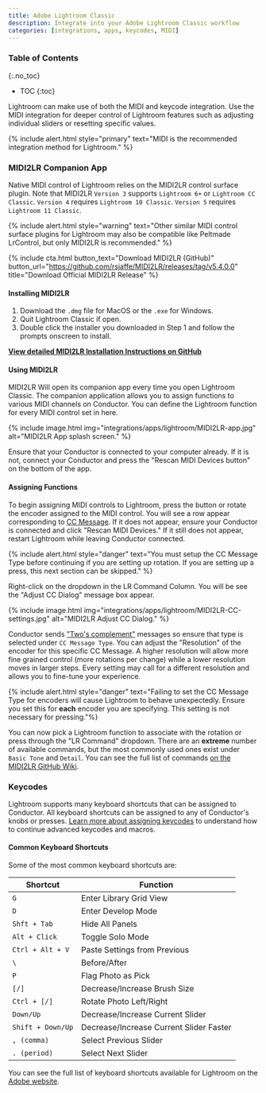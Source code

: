 ```yaml
---
title: Adobe Lightroom Classic
description: Integrate into your Adobe Lightroom Classic workflow
categories: [integrations, apps, keycodes, MIDI]
---
```


### Table of Contents
{:.no_toc}
* TOC
{:toc}

Lightroom can make use of both the MIDI and keycode integration. Use the MIDI integration for deeper control of Lightroom features such as adjusting individual sliders or resetting specific values. 

{% include alert.html style="primary" text="MIDI is the recommended integration method for Lightroom." %}

### MIDI2LR Companion App

Native MIDI control of Lightroom relies on the MIDI2LR control surface plugin. Note that MIDI2LR `Version 3` supports `Lightroom 6+` or `Lightroom CC Classic`. `Version 4` requires `Lightroom 10 Classic`. `Version 5` requires `Lightroom 11 Classic`.

{% include alert.html style="warning" text="Other similar MIDI control surface plugins for Lightroom may also be compatible like Peltmade LrControl, but only MIDI2LR is recommended." %}

{% include cta.html button_text="Download MIDI2LR (GitHub)" button_url="https://github.com/rsjaffe/MIDI2LR/releases/tag/v5.4.0.0" title="Download Official MIDI2LR Release" %}

#### Installing MIDI2LR

1. Download the `.dmg` file for MacOS or the `.exe` for Windows. 
2. Quit Lightroom Classic if open.
3. Double click the installer you downloaded in Step 1 and follow the prompts onscreen to install.

**[View detailed MIDI2LR Installation Instructions on GitHub](https://github.com/rsjaffe/MIDI2LR/wiki#installation)**

#### Using MIDI2LR

MIDI2LR Will open its companion app every time you open Lightroom Classic. The companion application allows you to assign functions to various MIDI channels on Conductor. You can define the Lightroom function for every MIDI control set in here.

{% include image.html img="integrations/apps/lightroom/MIDI2LR-app.jpg" alt="MIDI2LR App splash screen." %}

Ensure that your Conductor is connected to your computer already. If it is not, connect your Conductor and press the "Rescan MIDI Devices button" on the bottom of the app. 

#### Assigning Functions

To begin assigning MIDI controls to Lightroom, press the button or rotate the encoder assigned to the MIDI control. You will see a row appear corresponding to [CC Message](/integrations/basics/using-MIDI/). If it does not appear, ensure your Conductor is connected and click "Rescan MIDI Devices." If it still does not appear, restart Lightroom while leaving Conductor connected.

{% include alert.html style="danger" text="You must setup the CC Message Type before continuing if you are setting up rotation. If you are setting up a press, this next section can be skipped." %}

Right-click on the dropdown in the LR Command Column. You will be see the "Adjust CC Dialog" message box appear.

{% include image.html img="integrations/apps/lightroom/MIDI2LR-CC-settings.jpg" alt="MIDI2LR Adjust CC Dialog." %}

Conductor sends ["Two's complement"](/integrations/basics/using-MIDI/) messages so ensure that type is selected under `CC Message Type`. You can adjust the "Resolution" of the encoder for this specific CC Message. A higher resolution will allow more fine grained control (more rotations per change) while a lower resolution moves in larger steps. Every setting may call for a different resolution and allows you to fine-tune your experience.

{% include alert.html style="danger" text="Failing to set the CC Message Type for encoders will cause Lightroom to behave unexpectedly. Ensure you set this for <b>each</b> encoder you are specifying. This setting is not necessary for pressing."%}

You can now pick a Lightroom function to associate with the rotation or press through the "LR Command" dropdown. There are an **extreme** number of available commands, but the most commonly used ones exist under `Basic Tone` and `Detail`. You can see the full list of commands [on the MIDI2LR GitHub Wiki](https://github.com/rsjaffe/MIDI2LR/wiki/Commands).

### Keycodes

Lightroom supports many keyboard shortcuts that can be assigned to Conductor. All keyboard shortcuts can be assigned to any of Conductor's knobs or presses. [Learn more about assigning keycodes](/integrations/basics/using-keycodes/) to understand how to continue advanced keycodes and macros.

#### Common Keyboard Shortcuts

Some of the most common keyboard shortcuts are:

| Shortcut      | Function                  |
|---------------|---------------------------|
| `G`           | Enter Library Grid View   |
| `D`           | Enter Develop Mode        |
| `Shft + Tab`  | Hide All Panels           |
| `Alt + Click` | Toggle Solo Mode          |
| `Ctrl + Alt + V` | Paste Settings from Previous |
| `\`           | Before/After              |
| `P`           | Flag Photo as Pick        |
| `[/]`         | Decrease/Increase Brush Size  |
| `Ctrl + [/]`  | Rotate Photo Left/Right   |
| `Down/Up`     | Decrease/Increase Current Slider  |
| `Shift + Down/Up` | Decrease/Increase Current Slider Faster |
| `, (comma)`   | Select Previous Slider    |
| `. (period)`  | Select Next Slider        |

You can see the full list of keyboard shortcuts available for Lightroom on the [Adobe website](https://helpx.adobe.com/lightroom-classic/help/keyboard-shortcuts.html).